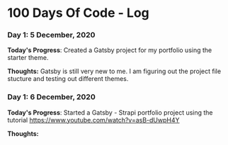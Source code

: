 # 100 Days Of Code - Log

### Day 1: 5 December, 2020

**Today's Progress**: Created a Gatsby project for my portfolio using the starter theme.

**Thoughts:** Gatsby is still very new to me. I am figuring out the project file stucture and testing out different themes.

### Day 1: 6 December, 2020

**Today's Progress**: Started a Gatsby - Strapi portfolio project using the tutorial https://www.youtube.com/watch?v=asB-dUwpH4Y

**Thoughts:**  

